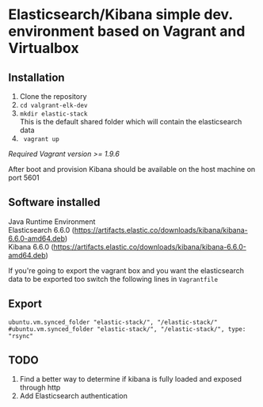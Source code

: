 # Elasticsearch/Kibana simple dev. environment based on Vagrant and Virtualbox

## Installation

1. Clone the repository 
2. ``cd valgrant-elk-dev``
3. ``mkdir elastic-stack``        
This is the default shared folder which will contain the elasticsearch data
3. `` vagrant up``

*Required Vagrant version >= 1.9.6*

After boot and provision Kibana should be available on the host machine on port 5601

## Software installed
Java Runtime Environment    
Elasticsearch 6.6.0 (https://artifacts.elastic.co/downloads/kibana/kibana-6.6.0-amd64.deb)     
Kibana 6.6.0 (https://artifacts.elastic.co/downloads/kibana/kibana-6.6.0-amd64.deb)      

If you're going to export the vagrant box and you want the elasticsearch data to be exported too
switch the following lines in ``Vagrantfile``


## Export

```
ubuntu.vm.synced_folder "elastic-stack/", "/elastic-stack/"
#ubuntu.vm.synced_folder "elastic-stack/", "/elastic-stack/", type: "rsync" 
```

## TODO
1. Find a better way to determine if kibana is fully loaded and exposed through http
2. Add Elasticsearch authentication
